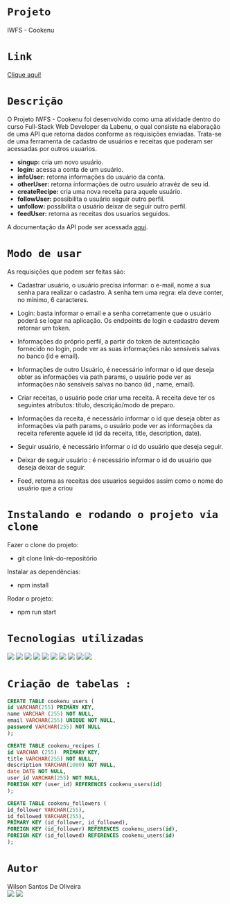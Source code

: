 # `Projeto`
IWFS - Cookenu


# `Link`
[Clique aqui!](https://labenu-system-11.herokuapp.com/)


# `Descrição`
O Projeto IWFS - Cookenu foi desenvolvido como uma atividade dentro do curso Full-Stack Web Developer da Labenu, o qual consiste na elaboração de uma API que retorna dados conforme as requisições enviadas. Trata-se de uma ferramenta de cadastro de usuários e receitas que poderam ser acessadas por outros usuarios.

- **singup:** cria um novo usuário.
- **login:** acessa a conta de um usuário.
- **infoUser:** retorna informações do usuário da conta.
- **otherUser:** retorna informações de outro usuário atravéz de seu id.
- **createRecipe:** cria uma nova receita para aquele usuário.
- **followUser:** possibilita o usuário seguir outro perfil.
- **unfollow:** possibilita o usuário deixar de seguir outro perfil.
- **feedUser:** retorna as receitas dos usuarios seguidos.


A documentação da API pode ser acessada [aqui](https://documenter.getpostman.com/view/21555870/2s7YtNnGYR).


# `Modo de usar`
As requisições que podem ser feitas são:  
- Cadastrar usuário, o usuário  precisa informar: o e-mail, nome a sua senha para realizar o cadastro. A senha tem uma regra: ela deve conter, no mínimo, 6 caracteres.

- Login: basta informar o email e a senha corretamente que o usuário poderá se logar na aplicação. Os endpoints de login e cadastro devem retornar um token.

- Informações do próprio perfil, a partir do token de autenticação fornecido no login, pode ver as suas informações não sensíveis salvas no banco (id e email).

- Informações de outro Usuário, é necessário informar o id que deseja obter as informações via path params, o usuário pode ver as  informações não sensíveis salvas no banco (id , name, email).

- Criar receitas, o usuário pode criar uma receita. A receita deve ter os seguintes atributos: título, descrição/modo de preparo.

- Informações da receita, é necessário informar o id que deseja obter as informações via path params, o usuário pode ver as  informações da receita referente aquele id (id da receita, title, description, date).

- Seguir usuário, é necessário informar o id do usuário que deseja seguir.

- Deixar de seguir usuário : é necessário informar o id do usuário que deseja deixar de seguir.

- Feed, retorna as receitas dos usuarios seguidos assim como o nome do usuário que a criou



# `Instalando e rodando o projeto via clone`
Fazer o clone do projeto:
- git clone link-do-repositório

Instalar as dependências:
- npm install

Rodar o projeto:
- npm run start

# `Tecnologias utilizadas`
<div>
<img src="https://img.shields.io/badge/Visual_Studio_Code-0078D4?style=for-the-badge&logo=visual%20studio%20code&logoColor=white">
<img src="https://img.shields.io/badge/JavaScript-F7DF1E?style=for-the-badge&logo=javascript&logoColor=black">
<img src="https://img.shields.io/badge/TypeScript-007ACC?style=for-the-badge&logo=typescript&logoColor=white">
<img src="https://img.shields.io/badge/Node.js-43853D?style=for-the-badge&logo=node.js&logoColor=white">
<img src="https://img.shields.io/badge/MySQL-00000F?style=for-the-badge&logo=mysql&logoColor=white">
<img src="https://img.shields.io/badge/Express.js-404D59?style=for-the-badge">
<img src="https://img.shields.io/badge/GIT-E44C30?style=for-the-badge&logo=git&logoColor=white">
<img src="https://img.shields.io/badge/GitHub-100000?style=for-the-badge&logo=github&logoColor=white">
<img src="https://img.shields.io/badge/Markdown-000000?style=for-the-badge&logo=markdown&logoColor=white">
<img src="https://img.shields.io/badge/Discord-7289DA?style=for-the-badge&logo=discord&logoColor=white">
</div>

# `Criação de tabelas :`

``` sql 
CREATE TABLE cookenu_users (
id VARCHAR(255) PRIMARY KEY,
name VARCHAR (255) NOT NULL,
email VARCHAR(255) UNIQUE NOT NULL,
password VARCHAR(255) NOT NULL
);
```

``` sql 
CREATE TABLE cookenu_recipes (
id VARCHAR (255)  PRIMARY KEY,
title VARCHAR(255) NOT NULL,
description VARCHAR(1000) NOT NULL,
date DATE NOT NULL,
user_id VARCHAR(255) NOT NULL,
FOREIGN KEY (user_id) REFERENCES cookenu_users(id)
);
```

``` sql 
CREATE TABLE cookenu_followers (
id_follower VARCHAR(255),
id_followed VARCHAR(255),
PRIMARY KEY (id_follower, id_followed),
FOREIGN KEY (id_follower) REFERENCES cookenu_users(id),
FOREIGN KEY (id_followed) REFERENCES cookenu_users(id)
);
```

# `Autor`

Wilson Santos De Oliveira </br>
<a href="https://www.linkedin.com/in/wilson-santos-de-oliveira-5b1919116/"><img src="https://img.shields.io/badge/LinkedIn-0077B5?style=for-the-badge&logo=linkedin&logoColor=white"></a> <a href="https://github.com/wilsonsantos1992"><img src="https://img.shields.io/badge/GitHub-100000?style=for-the-badge&logo=github&logoColor=white"></a>

